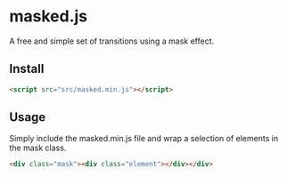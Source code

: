 # masked.js
A free and simple set of transitions using a mask effect.

Install
--------------
```html
<script src="src/masked.min.js"></script>
```

Usage
--------------
Simply include the masked.min.js file and wrap a selection of elements in the mask class.
```html
<div class="mask"><div class="element"></div></div>
```
